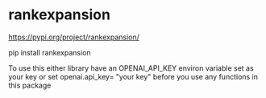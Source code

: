 # rankexpansion

https://pypi.org/project/rankexpansion/

pip install rankexpansion

To use this either library have an OPENAI_API_KEY environ variable
set as your key or set openai.api_key= "your key" before you use any 
functions in this package